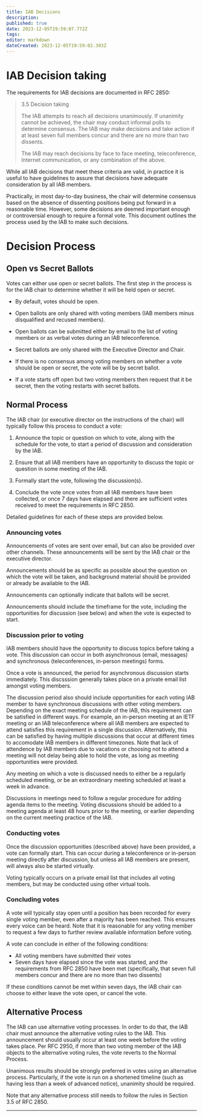 ```yaml
---
title: IAB Decisions
description: 
published: true
date: 2023-12-05T19:59:07.772Z
tags: 
editor: markdown
dateCreated: 2023-12-05T19:59:02.303Z
---
```


# IAB Decision taking

The requirements for IAB decisions are documented in RFC 2850:

> 3.5 Decision taking
> 
>   The IAB attempts to reach all decisions unanimously.  If unanimity
>   cannot be achieved, the chair may conduct informal polls to determine
>   consensus.  The IAB may make decisions and take action if at least
>   seven full members concur and there are no more than two dissents.
> 
>   The IAB may reach decisions by face to face meeting, teleconference,
>   Internet communication, or any combination of the above.

While all IAB decisions that meet these criteria are valid, in practice it is 
useful to have guidelines to assure that decisions have adequate consideration 
by all IAB members.

Practically, in most day-to-day business, the chair will determine consensus
based on the absence of dissenting positions being put forward in a reasonable
time. However, some decisions are deemed important enough or controversial
enough to require a formal vote. This document outlines the process used by the
IAB to make such decisions.

# Decision Process

## Open vs Secret Ballots

Votes can either use open or secret ballots. The first step in the process is
for the IAB chair to determine whether it will be held open or secret.

- By default, votes should be open.

- Open ballots are only shared with voting members (IAB members minus
  disqualified and recused members).

- Open ballots can be submitted either by email to the list of voting members
  or as verbal votes during an IAB teleconference.

- Secret ballots are only shared with the Executive Director and Chair.

- If there is no consensus among voting members on whether a vote should be
  open or secret, the vote will be by secret ballot.

- If a vote starts off open but two voting members then request that it be
  secret, then the voting restarts with secret ballots.

## Normal Process

The IAB chair (or executive director on the instructions of the chair) will 
typically follow this process to conduct a vote:

1. Announce the topic or question on which to vote, along with the
   schedule for the vote, to start a period of discussion and consideration
   by the IAB.

2. Ensure that all IAB members have an opportunity to discuss the topic or
   question in some meeting of the IAB.

3. Formally start the vote, following the discussion(s).

4. Conclude the vote once votes from all IAB members have been collected,
   or once 7 days have elapsed and there are sufficient votes received
   to meet the requirements in RFC 2850.

Detailed guidelines for each of these steps are provided below.

### Announcing votes

Announcements of votes are sent over email, but can also be provided over
other channels. These announcements will be sent by the IAB chair or the executive director.

Announcements should be as specific as possible about the question on which
the vote will be taken, and background material should be provided or already be
available to the IAB.

Announcements can optionally indicate that ballots will be secret.

Announcements should include the timeframe for the vote, including the
opportunities for discussion (see below) and when the vote is expected to start.

### Discussion prior to voting

IAB members should have the opportunity to discuss topics before taking a vote.
This discussion can occur in both asynchronous (email, messages) and synchronous
(teleconferences, in-person meetings) forms.

Once a vote is announced, the period for asynchronous discussion starts immediately.
This discsssion generally takes place on a private email list amongst voting
members.

The discussion period also should include opportunities for each voting IAB member
to have synchronous discussions with other voting members. Depending on the exact
meeting schedule of the IAB, this requirement can be satisfied in different ways.
For example, an in-person meeting at an IETF meeting or an IAB teleconference where
all IAB members are expected to attend satisfies this requirement in a single
discussion. Alternatively, this can be satisfied by having multiple discussions that
occur at different times to accomodate IAB members in different timezones.
Note that lack of attendence by IAB members due to vacations or choosing not to
attend a meeting will not delay being able to hold the vote, as long as meeting
opportunities were provided.

Any meeting on which a vote is discussed needs to either be a regularly scheduled
meeting, or be an extraordinary meeting scheduled at least a week in advance.

Discussions in meetings need to follow a regular procedure for adding agenda items
to the meeting. Voting discussions should be added to a meeting agenda at least
48 hours prior to the meeting, or earlier depending on the current meeting practice
of the IAB.

### Conducting votes

Once the discussion opportunities (described above) have been provided, a vote
can formally start. This can occur during a teleconference or in-person meeting
directly after discussion, but unless all IAB members are present, will always
also be started virtually.

Voting typically occurs on a private email list that includes all voting members,
but may be conducted using other virtual tools.

### Concluding votes

A vote will typically stay open until a position has been recorded for every
single voting member, even after a majority has been reached. This ensures
every voice can be heard. Note that it is reasonable for any voting member to
request a few days to further review available information before voting.

A vote can conclude in either of the following conditions:

- All voting members have submitted their votes
- Seven days have elapsed since the vote was started, and the requirements
  from RFC 2850 have been met (specifically, that seven full members concur
  and there are no more than two dissents)

If these conditions cannot be met within seven days, the IAB chair can
choose to either leave the vote open, or cancel the vote.

## Alternative Process

The IAB can use alternative voting processes. In order to do that, the IAB
chair must announce the alternative voting rules to the IAB. This
announcement should usually occur at least one week before the voting takes
place. Per RFC 2950, if more than two voting member of the IAB objects to the alternative voting rules,
the vote reverts to the Normal Process.

Unanimous results should be strongly preferred in votes using an alternative
process. Particularly, if the vote is run on a shortened timeline (such as
having less than a week of advanced notice), unanimity should be required.

Note that any alternative process still needs to follow the rules in Section
3.5 of RFC 2850.

---
